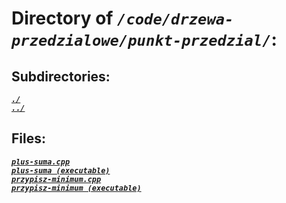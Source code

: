 # Directory of *`/code/drzewa-przedzialowe/punkt-przedzial/`*:
## Subdirectories:
[***`./`***](./)\
[***`../`***](../)
## Files:
[***`plus-suma.cpp`***](plus-suma.cpp)\
[***`plus-suma (executable)`***](plus-suma)\
[***`przypisz-minimum.cpp`***](przypisz-minimum.cpp)\
[***`przypisz-minimum (executable)`***](przypisz-minimum)
